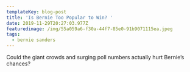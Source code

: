 ```yaml
---
templateKey: blog-post
title: 'Is Bernie Too Popular to Win? '
date: 2019-11-29T20:27:03.977Z
featuredimage: /img/55a059a6-f30a-44f7-85e0-91b9071115ea.jpeg
tags:
  - bernie sanders
---
```

Could the giant crowds and surging poll numbers actually hurt Bernie’s chances?
